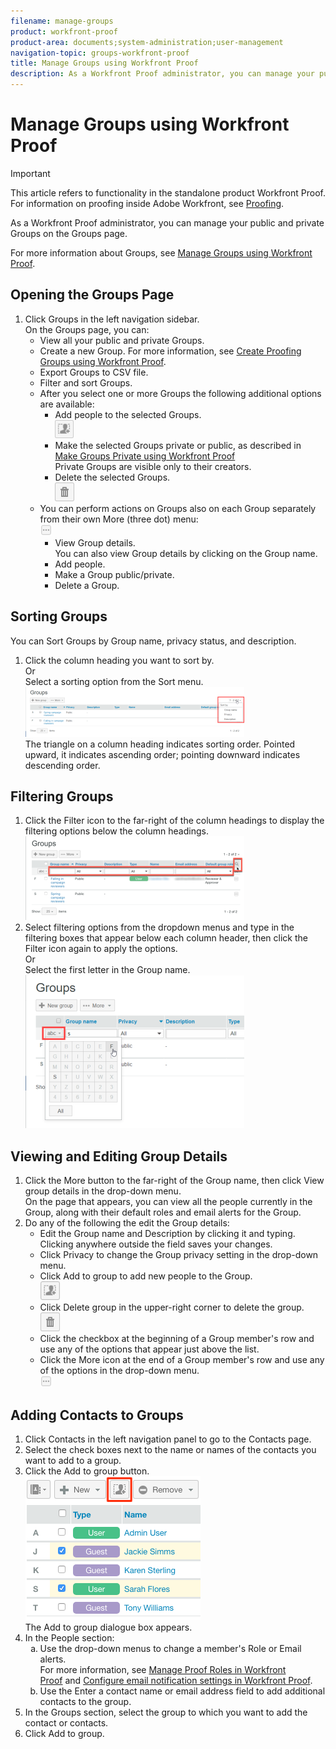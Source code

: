 ```yaml
---
filename: manage-groups
product: workfront-proof
product-area: documents;system-administration;user-management
navigation-topic: groups-workfront-proof
title: Manage Groups using Workfront Proof
description: As a Workfront Proof administrator, you can manage your public and private Groups on the Groups page.
---
```


# Manage Groups using Workfront Proof

>[!IMPORTANT]
>
>This article refers to functionality in the standalone product Workfront Proof. For information on proofing inside Adobe Workfront, see [Proofing](../../../review-and-approve-work/proofing/proofing.md).

As a Workfront Proof administrator, you can manage your public and private Groups on the Groups page.

For more information about Groups, see [Manage Groups using Workfront Proof](#).

## Opening the Groups Page

<ol> 
 <li value="1">Click <span class="bold">Groups</span> in the left navigation sidebar.<br>On the Groups page, you can: 
  <ul> 
   <li>View all your public and private Groups.</li> 
   <li>Create a new Group. For more information, see <a href="../../../workfront-proof/wp-mnguserscontacts/groups/create-proofing-groups.md" class="MCXref xref">Create Proofing Groups using Workfront Proof</a>.</li> 
   <li>Export Groups to CSV file.</li> 
   <li>Filter and sort Groups.</li> 
   <li>After you select one or more Groups the following additional options are available: 
    <ul> 
     <li>Add people to the selected Groups.<br><img src="assets/groups-page-add-people-btn-30x29.png" alt="Groups_page-add_people_btn.png" style="width: 30;height: 29;"></li> 
     <li>Make the selected Groups private or&nbsp;public, as described in <a href="../../../workfront-proof/wp-mnguserscontacts/groups/make-groups-private.md" class="MCXref xref">Make Groups Private using Workfront Proof</a></li> <note type="note">
      Private Groups are&nbsp;visible only to their creators.&nbsp;
     </note> 
     <li>Delete the selected Groups.<br><img src="assets/trash-button.png"></li> 
    </ul></li> 
   <li>You can perform actions on Groups also on each Group separately from their own <span class="bold">More</span> (three dot) menu:<br><img src="assets/more-button-small.png"><br> 
    <ul> 
     <li>View Group details.<br>You can also view Group details by clicking on the Group name.</li> 
     <li>Add people.</li> 
     <li>Make a Group public/private.</li> 
     <li>Delete a Group.</li> 
    </ul></li> 
  </ul></li> 
</ol>

## Sorting Groups

You can Sort Groups by Group name, privacy status, and description.

<ol> 
 <li value="1">Click the column heading you want&nbsp;to sort by. <br>Or<br>Select a sorting option from the Sort menu. <br><img src="assets/groups-page-sort-menu-350x80.png" alt="Groups_page-Sort_menu.png" style="width: 350;height: 80;"><br>The triangle on a column heading indicates sorting order. Pointed upward, it indicates ascending order; pointing downward indicates descending order.</li> 
</ol>

## Filtering Groups

<ol> 
 <li value="1">Click the <span class="bold">Filter</span> icon to the far-right of the column headings to display the filtering options below the column headings.<br><img src="assets/group-page-filter-icon-and-options-350x134.png" alt="Group_page-Filter_icon_and_options.png" style="width: 350;height: 134;"></li> 
 <li value="2">Select filtering options from the dropdown menus and type in the filtering boxes that appear below each column header, then click the <span class="bold">Filter</span> icon again to apply the options.<br>Or<br>Select the first letter in the Group name. <br><img src="assets/groups-page-filtering-by-letter-350x245.png" alt="Groups_page-filtering_by_letter.png" style="width: 350;height: 245;"></li> 
</ol>

## Viewing and Editing Group Details

<ol> 
 <li value="1">Click the <span class="bold">More</span> button to the far-right of the Group name, then click <span class="bold">View group details</span> in the drop-down menu.<br>On the page that appears, you can view&nbsp;all the people currently in the Group, along with their default roles and email alerts for the Group.</li> 
 <li value="2">Do any of the following the edit the Group details: 
  <ul> 
   <li>Edit the Group name and <span class="bold">Description</span>&nbsp;by clicking it and typing. Clicking anywhere outside the field saves your changes.</li> 
   <li>Click <span class="bold">Privacy</span> to change the Group privacy setting in the drop-down menu.</li> 
   <li>Click <span class="bold">Add to group</span> to add new people to the Group.<br><img src="assets/add-to-group-btn.png" alt="Add_to_Group_btn.png"></li> 
   <li>Click <span class="bold">Delete group</span> in the upper-right corner to delete the group.<br><img src="assets/trash-button.png" alt="Trash_button.png"></li> 
   <li>Click the checkbox at the beginning of a Group member's row and use any of the options that appear just above the list.<br></li> 
   <li>Click the <span class="bold">More</span> icon at the end of a Group member's row and use any of the options in the drop-down menu.<br><img src="assets/more-button-small.png" alt="More_button_small.png"></li> 
  </ul></li> 
</ol>

## Adding Contacts to Groups

<ol> 
 <li value="1">Click <span class="bold">Contacts</span> in the left navigation panel to go&nbsp;to the&nbsp;<span class="bold">Contacts&nbsp;</span>page.</li> 
 <li value="2">Select the check boxes next to the name or names of the contacts you want to add to a group.</li> 
 <li value="3">Click the&nbsp;<span class="bold">Add to group&nbsp;</span>button.<br><img src="assets/screenshot-2018-04-06-15-27-17.png"><br>The&nbsp;<span class="bold">Add to group&nbsp;</span>dialogue box appears.</li> 
 <li value="4">In the&nbsp;<span class="bold">People&nbsp;</span>section: 
  <ol style="list-style-type: lower-alpha;"> 
   <li value="1">Use the drop-down menus to change a member's&nbsp;<span class="bold">Role&nbsp;</span>or&nbsp;<span class="bold">Email alerts.<br></span>For more information, see&nbsp;<a href="../../../workfront-proof/wp-work-proofsfiles/share-proofs-and-files/manage-proof-roles.md" class="MCXref xref">Manage Proof Roles in Workfront Proof</a>&nbsp;and&nbsp;<a href="../../../workfront-proof/wp-emailsntfctns/email-alerts/config-email-notification-settings-wp.md" class="MCXref xref">Configure email notification settings in Workfront Proof</a>.</li> 
   <li value="2">Use the&nbsp;<span class="bold">Enter a contact name or email address&nbsp;</span>field to add additional contacts to the group.</li> 
  </ol></li> 
 <li value="5">In the&nbsp;<span class="bold">Groups&nbsp;</span>section, select the group to which you want to add the contact or contacts.</li> 
 <li value="6">Click&nbsp;<span class="bold">Add to group.</span></li> 
</ol>

